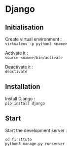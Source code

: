 # Django

## Initialisation

Create virtual environment :  
`virtualenv -p python3 <name>`

Activate it :  
`source <name>/bin/activate`

Deactivate it :  
`deactivate`

## Installation

Install Django :  
 `pip install django`

## Start

Start the development server :

```
cd firsttuto
python3 manage.py runserver
```
